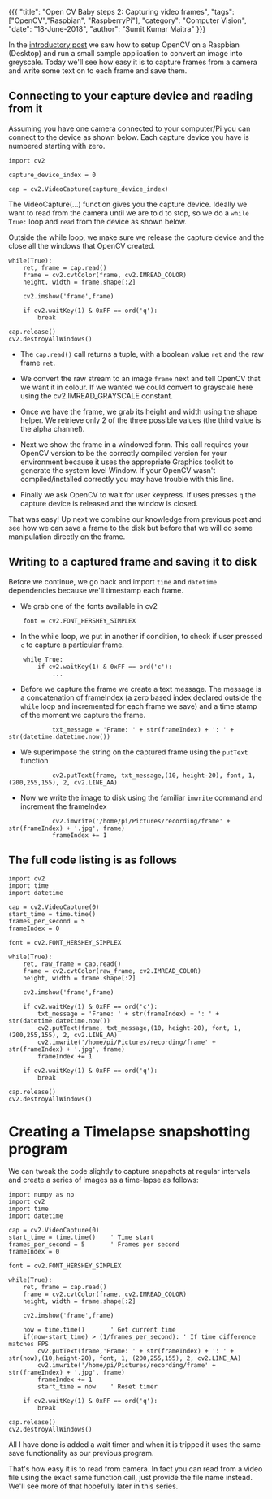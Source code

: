 {{{
  "title": "Open CV Baby steps 2: Capturing video frames",
  "tags": ["OpenCV","Raspbian", "RaspberryPi"],
  "category": "Computer Vision",
  "date": "18-June-2018",
  "author": "Sumit Kumar Maitra"
}}}

In the [introductory post](/blog/open-cv-baby-steps-01.md) we saw how to setup OpenCV on a Raspbian (Desktop) and run a small sample application to convert an image into greyscale. Today we'll see how easy it is to capture frames from a camera and write some text on to each frame and save them.

## Connecting to your capture device and reading from it

Assuming you have one camera connected to your computer/Pi you can connect to the device as shown below. Each capture device you have is numbered starting with zero.

```
import cv2

capture_device_index = 0

cap = cv2.VideoCapture(capture_device_index)

```

The VideoCapture(...) function gives you the capture device. Ideally we want to read from the camera until we are told to stop, so we do a ``` while True: ``` loop and ```read``` from the device as shown below.

Outside the while loop, we make sure we release the capture device and the close all the windows that OpenCV created.

```
while(True):
    ret, frame = cap.read()
    frame = cv2.cvtColor(frame, cv2.IMREAD_COLOR)
    height, width = frame.shape[:2]   

    cv2.imshow('frame',frame)

    if cv2.waitKey(1) & 0xFF == ord('q'):        
        break

cap.release()
cv2.destroyAllWindows()
```

 - The ```cap.read()``` call returns a tuple, with a boolean value ```ret``` and the raw frame ```ret```.

 - We convert the raw stream to an image ```frame``` next and tell OpenCV that we want it in colour. If we wanted we could convert to grayscale here using the cv2.IMREAD_GRAYSCALE constant.

 - Once we have the frame, we grab its height and width using the shape helper. We retrieve only 2 of the three possible values (the third value is the alpha channel).

 - Next we show the frame in a windowed form. This call requires your OpenCV version to be the correctly compiled version for your environment because it uses the appropriate Graphics toolkit to generate the system level Window. If your OpenCV wasn't compiled/installed correctly you may have trouble with this line.

 - Finally we ask OpenCV to wait for user keypress. If uses presses ```q``` the capture device is released and the window is closed.

That was easy! Up next we combine our knowledge from previous post and see how we can save a frame to the disk but before that we will do some manipulation directly on the frame.

## Writing to a captured frame and saving it to disk

Before we continue, we go back and import ```time``` and ```datetime``` dependencies because we'll timestamp each frame.

- We grab one of the fonts available in cv2

```
    font = cv2.FONT_HERSHEY_SIMPLEX
```

- In the while loop, we put in another if condition, to check if user pressed `c` to capture a particular frame.  

```
    while True:
        if cv2.waitKey(1) & 0xFF == ord('c'):  
            ...
```

- Before we capture the frame we create a text message. The message is a concatenation of frameIndex (a zero based index declared outside the ```while``` loop and incremented for each frame we save) and a time stamp of the moment we capture the frame.

```
            txt_message = 'Frame: ' + str(frameIndex) + ': ' + str(datetime.datetime.now())
```
- We superimpose the string on the captured frame using the ```putText``` function


```
            cv2.putText(frame, txt_message,(10, height-20), font, 1, (200,255,155), 2, cv2.LINE_AA)
```

- Now we write the image to disk using the familiar ```imwrite``` command and increment the frameIndex

```
            cv2.imwrite('/home/pi/Pictures/recording/frame' + str(frameIndex) + '.jpg', frame)
            frameIndex += 1
```

## The full code listing is as follows

```
import cv2
import time
import datetime

cap = cv2.VideoCapture(0)
start_time = time.time()
frames_per_second = 5
frameIndex = 0

font = cv2.FONT_HERSHEY_SIMPLEX

while(True):
    ret, raw_frame = cap.read()
    frame = cv2.cvtColor(raw_frame, cv2.IMREAD_COLOR)
    height, width = frame.shape[:2]   

    cv2.imshow('frame',frame)

    if cv2.waitKey(1) & 0xFF == ord('c'):  
        txt_message = 'Frame: ' + str(frameIndex) + ': ' + str(datetime.datetime.now())
        cv2.putText(frame, txt_message,(10, height-20), font, 1, (200,255,155), 2, cv2.LINE_AA)
        cv2.imwrite('/home/pi/Pictures/recording/frame' + str(frameIndex) + '.jpg', frame)
        frameIndex += 1

    if cv2.waitKey(1) & 0xFF == ord('q'):        
        break

cap.release()
cv2.destroyAllWindows()
```

# Creating a Timelapse snapshotting program

We can tweak the code slightly to capture snapshots at regular intervals and create a series of images as a time-lapse as follows:

```
import numpy as np
import cv2
import time
import datetime

cap = cv2.VideoCapture(0)
start_time = time.time()    ' Time start
frames_per_second = 5       ' Frames per second
frameIndex = 0              

font = cv2.FONT_HERSHEY_SIMPLEX

while(True):
    ret, frame = cap.read()
    frame = cv2.cvtColor(frame, cv2.IMREAD_COLOR)
    height, width = frame.shape[:2]   

    cv2.imshow('frame',frame)

    now = time.time()       ' Get current time
    if(now-start_time) > (1/frames_per_second): ' If time difference matches FPS
        cv2.putText(frame,'Frame: ' + str(frameIndex) + ': ' + str(now),(10,height-20), font, 1, (200,255,155), 2, cv2.LINE_AA)
        cv2.imwrite('/home/pi/Pictures/recording/frame' + str(frameIndex) + '.jpg', frame)
        frameIndex += 1
        start_time = now    ' Reset timer

    if cv2.waitKey(1) & 0xFF == ord('q'):        
        break

cap.release()
cv2.destroyAllWindows()

```

All I have done is added a wait timer and when it is tripped it uses the same save functionality as our previous program.

That's how easy it is to read from camera. In fact you can read from a video file using the exact same function call, just provide the file name instead. We'll see more of that hopefully later in this series.
